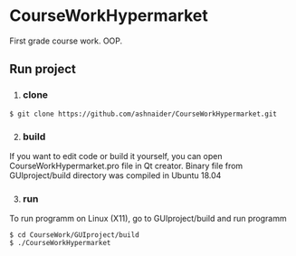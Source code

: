 # CourseWorkHypermarket
First grade course work. OOP.

## Run project
1. ### clone 
```
$ git clone https://github.com/ashnaider/CourseWorkHypermarket.git
```
2. ### build
If you want to edit code or build it yourself, you can open CourseWorkHypermarket.pro file in Qt creator.
Binary file from GUIproject/build directory was compiled in Ubuntu 18.04 

3. ### run 
To run programm on Linux (X11), go to GUIproject/build and run programm 
```
$ cd CourseWork/GUIproject/build
$ ./CourseWorkHypermarket
```
